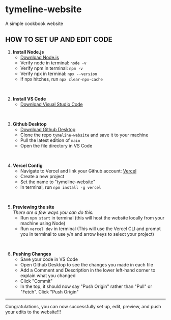 # tymeline-website
A simple cookbook website

## HOW TO SET UP AND EDIT CODE

1. **Install Node.js**  
   - [Download Node.js](https://nodejs.org/en)  
   - Verify node in terminal: `node -v`  
   - Verify npm in terminal: `npm -v`  
   - Verify npx in terminal: `npx --version`  
   - If npx hitches, run `npx clear-npx-cache`  

<br>

2. **Install VS Code**  
   - [Download Visual Studio Code](https://code.visualstudio.com/download)  

<br>

3. **Github Desktop**  
   - [Download Github Desktop](https://desktop.github.com/download/)  
   - Clone the repo `tymeline-website` and save it to your machine  
   - Pull the latest edition of `main`  
   - Open the file directory in VS Code  

<br>

4. **Vercel Config**  
   - Navigate to Vercel and link your Github account: [Vercel](https://vercel.com/)  
   - Create a new project  
   - Set the name to "tymeline-website"  
   - In terminal, run `npm install -g vercel`  

<br>

5. **Previewing the site**  
   *There are a few ways you can do this:*  
   - Run `npm start` in terminal (this will host the website locally from your machine using Node)  
   - Run `vercel dev` in terminal (This will use the Vercel CLI and prompt you in terminal to use y/n and arrow keys to select your project)  

<br>

6. **Pushing Changes**  
   - Save your code in VS Code  
   - Open Github Desktop to see the changes you made in each file  
   - Add a Comment and Description in the lower left-hand corner to explain what you changed  
   - Click "Commit"  
   - In the top, it should now say "Push Origin" rather than "Pull" or "Fetch". Click "Push Origin"  

---

Congratulations, you can now successfully set up, edit, preview, and push your edits to the website!!!


